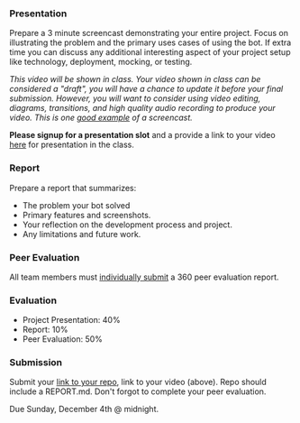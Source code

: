 ### Presentation

Prepare a 3 minute screencast demonstrating your entire project. Focus on illustrating the problem and the primary uses cases of using the bot. If extra time you can discuss any additional interesting aspect of your project setup like technology, deployment, mocking, or testing.

_This video will be shown in class. Your video shown in class can be considered a "draft", you will have a chance to update it before your final submission. However, you will want to consider using video editing, diagrams, transitions, and high quality audio recording to produce your video. This is one [good example](https://youtu.be/rA5VfuVC0_k) of a screencast._

**Please signup for a presentation slot** and a provide a link to your video [here](https://docs.google.com/spreadsheets/d/1yaO-1RPo7TGf_uWM6XQcmmfXRh4vfa_tjBxTf0IBtxc/edit#gid=0) for presentation in the class.

### Report

Prepare a report that summarizes:

* The problem your bot solved
* Primary features and screenshots.
* Your reflection on the development process and project.
* Any limitations and future work.

### Peer Evaluation

All team members must [individually submit](https://goo.gl/forms/oKTs71zQWJksRrp93) a 360 peer evaluation report.

### Evaluation

* Project Presentation: 40%
* Report: 10%
* Peer Evaluation: 50%

### Submission

Submit your [link to your repo](https://goo.gl/forms/0rFqow97VCAxYi6Y2), link to your video (above). Repo should include a REPORT.md. Don't forgot to complete your peer evaluation.

Due Sunday, December 4th @ midnight.
